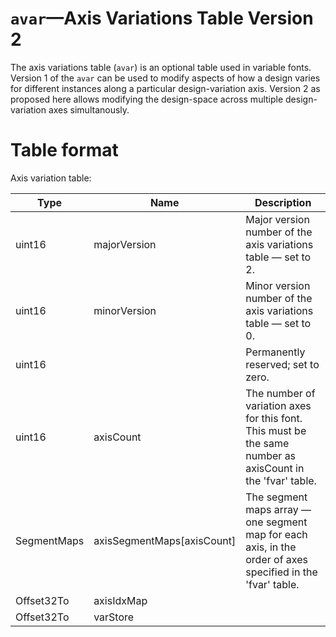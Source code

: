 # `avar`—Axis Variations Table Version 2

The axis variations table (`avar`) is an optional table used in variable fonts. Version 1 of the `avar` can be used to modify aspects of how a design varies for different instances along a particular design-variation axis. Version 2 as proposed here allows modifying the design-space across multiple design-variation axes simultanously.

# Table format

Axis variation table:

| Type	| Name	| Description |
| ------|-------|-------------|
| uint16	| majorVersion	| Major version number of the axis variations table — set to 2.
| uint16	| minorVersion	| Minor version number of the axis variations table — set to 0.
| uint16	| <reserved>	| Permanently reserved; set to zero.
| uint16	| axisCount	| The number of variation axes for this font. This must be the same number as axisCount in the 'fvar' table.
| SegmentMaps	| axisSegmentMaps[axisCount]	| The segment maps array — one segment map for each axis, in the order of axes specified in the 'fvar' table.
| Offset32To<DeltaSetIndexMap> | axisIdxMap ||
| Offset32To<ItemVariationStore> | varStore ||


